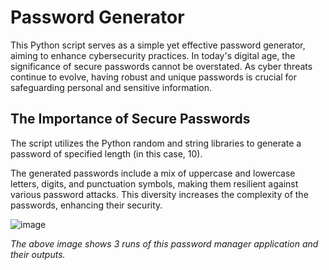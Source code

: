 # Password Generator
This Python script serves as a simple yet effective password generator, aiming to enhance cybersecurity practices. In today's digital age, the significance of secure passwords cannot be overstated. As cyber threats continue to evolve, having robust and unique passwords is crucial for safeguarding personal and sensitive information.

## The Importance of Secure Passwords
The script utilizes the Python random and string libraries to generate a password of specified length (in this case, 10).

The generated passwords include a mix of uppercase and lowercase letters, digits, and punctuation symbols, making them resilient against various password attacks. This diversity increases the complexity of the passwords, enhancing their security.

![image](https://github.com/kxvassiliou0/passwordgenerator/assets/34982747/bcf79295-a3ea-474d-853a-3c51cb8853ee)

_The above image shows 3 runs of this password manager application and their outputs._
